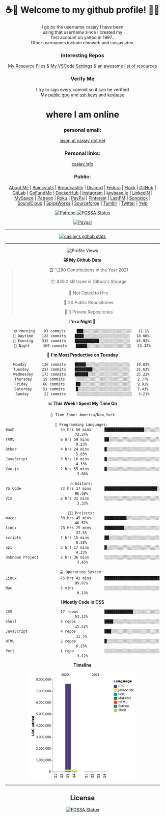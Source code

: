 <div align="center">  
  
# <strong> ☕👋 Welcome to my github profile! 👋🚀 </strong>  
  
I go by the username casjay I have been  
using that username since I created my  
first account on yahoo in 1997..  
Other usernames include chmweb and casjaysdev.  
  
### <strong> Interesting Repos </strong>  
[My Resource Files](https://github.com/casjay/resources) & 
[My VSCode Settings](https://github.com/casjay/vs-code) & 
[an awesome list of resources](https://github.com/casjay/awesome)
  
### <strong> Verify Me </strong>
I try to sign every commit so it can be verified  
My [public gpg](https://github.com/casjay/public/raw/master/jason.asc) and 
[ssh keys](https://github.com/casjay/public/raw/master/ssh_id.pub) and 
[keybase](https://keybase.io/casjay)  
  
# <strong> where I am online </strong>  
  
### <strong> personal email: </strong>  
[jason at casjay dot net](mailto:jason@casjay.net)  

### <strong> Personal links: </strong>  
[casjay.info](http://casjay.info)  
  
### <strong> Public: </strong>  
[About.Me](https://about.me/casjay) | 
[Boincstats](https://boincstats.com/en/page/profile/user/34665/) | 
[Broadcastify](http://www.radioreference.com/apps/user/?uid=184850) | 
[Discord](https://discord.gg/z2wS84v) | 
[Fedora](https://copr.fedorainfracloud.org/coprs/casjay) | 
[Flock](http://casjay.flock.com) | 
[GitHub](http://github.com/casjay) | 
[GitLab](http://gitlab.com/casjay) | 
[GoFundMe](https://www.gofundme.com/casjay) | 
[DockerHub](https://hub.docker.com/r/casjay/) | 
[Instagram](https://www.instagram.com/casjay/) | 
[keybase.io](http://keybase.io/casjay) | 
[LinkedIN](http://linkedin.com/in/casjay) | 
[MySpace](https://myspace.com/casjay) | 
[Patreon](https://www.patreon.com/casjay) | 
[Roku](https://my.roku.com/add/casjaysdev) | 
[PayPal](https://paypal.me/casjaysdev) | 
[Pinterest](https://www.pinterest.com/casjaysdev) | 
[LastFM](https://www.last.fm/user/Casjay) | 
[Songkick](https://www.songkick.com/users/casjay) | 
[SoundCloud](https://soundcloud.com/casjay) | 
[SpiceWorks](https://community.spiceworks.com/people/casjay) | 
[Sourceforge](https://sourceforge.net/u/chmweb/profile/) | 
[Tumblr](https://casjay.tumblr.com) | 
[Twitter](https://twitter.com/casjay) | 
[Yelp](https://www.yelp.com/user_details?userid=vSxaZZdqte5WhkOlsPqReQ)  
  
[![Patreon](https://img.shields.io/badge/patreon-donate-orange.svg)](https://www.patreon.com/casjay) [![FOSSA Status](https://app.fossa.com/api/projects/git%2Bgithub.com%2Fcasjay%2Fcasjay.svg?type=shield)](https://app.fossa.com/projects/git%2Bgithub.com%2Fcasjay%2Fcasjay?ref=badge_shield)

[![Paypal](https://img.shields.io/badge/Donate-PayPal-green.svg)](https://www.paypal.me/casjaysdev)  
  
---
[![casjay's github stats](https://gh-readme-stats.casjay.now.sh/api/?theme=dracula&username=casjay&show_icons=true)](https://github.com/casjay)  
  
---
<!--START_SECTION:waka-->
![Profile Views](http://img.shields.io/badge/Profile%20Views-58-blue)

**🐱 My Github Data** 

> 🏆 1,280 Contributions in the Year 2021
 > 
> 📦 849.0 kB Used in Github's Storage 
 > 
> 🚫 Not Opted to Hire
 > 
> 📜 20 Public Repositories 
 > 
> 🔑 3 Private Repositories  
 > 
**I'm a Night 🦉** 

```text
🌞 Morning    83 commits     ███░░░░░░░░░░░░░░░░░░░░░░   12.1% 
🌆 Daytime    128 commits    ████░░░░░░░░░░░░░░░░░░░░░   18.66% 
🌃 Evening    315 commits    ███████████░░░░░░░░░░░░░░   45.92% 
🌙 Night      160 commits    █████░░░░░░░░░░░░░░░░░░░░   23.32%

```
📅 **I'm Most Productive on Tuesday** 

```text
Monday       136 commits    █████░░░░░░░░░░░░░░░░░░░░   19.83% 
Tuesday      217 commits    ████████░░░░░░░░░░░░░░░░░   31.63% 
Wednesday    173 commits    ██████░░░░░░░░░░░░░░░░░░░   25.22% 
Thursday     19 commits     ░░░░░░░░░░░░░░░░░░░░░░░░░   2.77% 
Friday       68 commits     ██░░░░░░░░░░░░░░░░░░░░░░░   9.91% 
Saturday     51 commits     █░░░░░░░░░░░░░░░░░░░░░░░░   7.43% 
Sunday       22 commits     ░░░░░░░░░░░░░░░░░░░░░░░░░   3.21%

```


📊 **This Week I Spent My Time On** 

```text
⌚︎ Time Zone: America/New_York

💬 Programming Languages: 
Bash                     54 hrs 50 mins      ██████████████████░░░░░░░   72.34% 
YAML                     6 hrs 59 mins       ██░░░░░░░░░░░░░░░░░░░░░░░   9.23% 
Other                    4 hrs 24 mins       █░░░░░░░░░░░░░░░░░░░░░░░░   5.83% 
JavaScript               3 hrs 16 mins       █░░░░░░░░░░░░░░░░░░░░░░░░   4.33% 
Vue.js                   2 hrs 55 mins       █░░░░░░░░░░░░░░░░░░░░░░░░   3.86%

🔥 Editors: 
VS Code                  73 hrs 17 mins      ████████████████████████░   96.68% 
Vim                      2 hrs 31 mins       ░░░░░░░░░░░░░░░░░░░░░░░░░   3.32%

🐱‍💻 Projects: 
macos                    30 hrs 45 mins      ██████████░░░░░░░░░░░░░░░   40.57% 
linux                    28 hrs 25 mins      █████████░░░░░░░░░░░░░░░░   37.5% 
scripts                  7 hrs 15 mins       ██░░░░░░░░░░░░░░░░░░░░░░░   9.58% 
api                      3 hrs 17 mins       █░░░░░░░░░░░░░░░░░░░░░░░░   4.33% 
Unknown Project          2 hrs 36 mins       ░░░░░░░░░░░░░░░░░░░░░░░░░   3.45%

💻 Operating System: 
Linux                    75 hrs 43 mins      █████████████████████████   99.87% 
Mac                      5 mins              ░░░░░░░░░░░░░░░░░░░░░░░░░   0.13%

```

**I Mostly Code in CSS** 

```text
CSS                      17 repos            █████████████░░░░░░░░░░░░   53.12% 
Shell                    5 repos             ████░░░░░░░░░░░░░░░░░░░░░   15.62% 
JavaScript               4 repos             ███░░░░░░░░░░░░░░░░░░░░░░   12.5% 
HTML                     2 repos             █░░░░░░░░░░░░░░░░░░░░░░░░   6.25% 
Perl                     1 repo              ░░░░░░░░░░░░░░░░░░░░░░░░░   3.12%

```


**Timeline**

![Chart not found](https://raw.githubusercontent.com/casjay/casjay/master/charts/bar_graph.png) 


<!--END_SECTION:waka-->
  
---

## License
[![FOSSA Status](https://app.fossa.com/api/projects/git%2Bgithub.com%2Fcasjay%2Fcasjay.svg?type=large)](https://app.fossa.com/projects/git%2Bgithub.com%2Fcasjay%2Fcasjay?ref=badge_large)

</div>  
